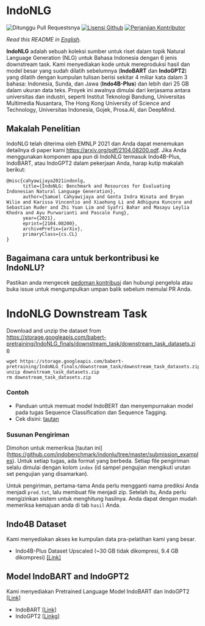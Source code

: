 # IndoNLG 
![Ditunggu Pull Requestsnya](https://img.shields.io/badge/PRs-welcome-brightgreen.svg?style=flat) [![Lisensi Github](https://img.shields.io/badge/license-MIT-blue.svg)](https://github.com/indobenchmark/indonlu/blob/master/LICENSE) [![Perjanjian Kontributor](https://img.shields.io/badge/Contributor%20Covenant-v2.0%20adopted-ff69b4.svg)](CODE_OF_CONDUCT.md)

*Read this README in [English](README.md).*

<b>IndoNLG</b> adalah sebuah koleksi sumber untuk riset dalam topik Natural Language Generation (NLG) untuk Bahasa Indonesia dengan 6 jenis downstream task. Kami menyediakan kode untuk mereproduksi hasil dan model besar yang sudah dilatih sebelumnya (<b>IndoBART</b> dan <b>IndoGPT2</b>) yang dilatih dengan kumpulan tulisan berisi sekitar 4 miliar kata dalam 3 bahasa: Indonesia, Sunda, dan Jawa (<b>Indo4B-Plus</b>) dan lebih dari 25 GB dalam ukuran data teks. Proyek ini awalnya dimulai dari kerjasama antara universitas dan industri, seperti Institut Teknologi Bandung, Universitas Multimedia Nusantara, The Hong Kong University of Science and Technology, Universitas Indonesia, Gojek, Prosa.AI, dan DeepMind.

## Makalah Penelitian
IndoNLG telah diterima oleh EMNLP 2021 dan Anda dapat menemukan detailnya di paper kami https://arxiv.org/pdf/2104.08200.pdf.
Jika Anda menggunakan komponen apa pun di IndoNLG termasuk Indo4B-Plus, IndoBART, atau IndoGPT2 dalam pekerjaan Anda, harap kutip makalah berikut:

```
@misc{cahyawijaya2021indonlg,
      title={IndoNLG: Benchmark and Resources for Evaluating Indonesian Natural Language Generation}, 
      author={Samuel Cahyawijaya and Genta Indra Winata and Bryan Wilie and Karissa Vincentio and Xiaohong Li and Adhiguna Kuncoro and Sebastian Ruder and Zhi Yuan Lim and Syafri Bahar and Masayu Leylia Khodra and Ayu Purwarianti and Pascale Fung},
      year={2021},
      eprint={2104.08200},
      archivePrefix={arXiv},
      primaryClass={cs.CL}
}
```

## Bagaimana cara untuk berkontribusi ke IndoNLU?
Pastikan anda mengecek [pedoman kontribusi](https://github.com/indobenchmark/indonlg/blob/master/CONTRIBUTING.md) dan hubungi pengelola atau buka issue untuk mengumpulkan umpan balik sebelum memulai PR Anda.

# IndoNLG Downstream Task
Download and unzip the dataset from https://storage.googleapis.com/babert-pretraining/IndoNLG_finals/downstream_task/downstream_task_datasets.zip

```
wget https://storage.googleapis.com/babert-pretraining/IndoNLG_finals/downstream_task/downstream_task_datasets.zip
unzip downstream_task_datasets.zip
rm downstream_task_datasets.zip
```

### Contoh
- Panduan untuk memuat model IndoBERT dan menyempurnakan model pada tugas Sequence Classification dan Sequence Tagging.
- Cek disini: [tautan](https://github.com/indobenchmark/indonlu/tree/master/examples)

### Susunan Pengiriman
Dimohon untuk memeriksa [tautan ini] (https://github.com/indobenchmark/indonlu/tree/master/submission_examples). Untuk setiap tugas, ada format yang berbeda. Setiap file pengiriman selalu dimulai dengan kolom `index` (id sampel pengujian mengikuti urutan set pengujian yang disamarkan).

Untuk pengiriman, pertama-tama Anda perlu mengganti nama prediksi Anda menjadi `pred.txt`, lalu membuat file menjadi zip. Setelah itu, Anda perlu mengizinkan sistem untuk menghitung hasilnya. Anda dapat dengan mudah memeriksa kemajuan anda di tab `hasil` Anda.

## Indo4B Dataset
Kami menyediakan akses ke kumpulan data pra-pelatihan kami yang besar.
- Indo4B-Plus Dataset Upscaled (~30 GB tidak dikompresi, 9.4 GB dikompresi) [[Link]](https://storage.googleapis.com/babert-pretraining/IndoNLG_finals/IndoNLG_ALL_new_dataset_preprocessed_uncased.txt.zip)

## Model IndoBART and IndoGPT2 
Kami menyediakan Pretrained Language Model IndoBART dan IndoGPT2  [[Link]](https://huggingface.co/indobenchmark)
- IndoBART [[Link]]()
- IndoGPT2 [[Linkg]]()
